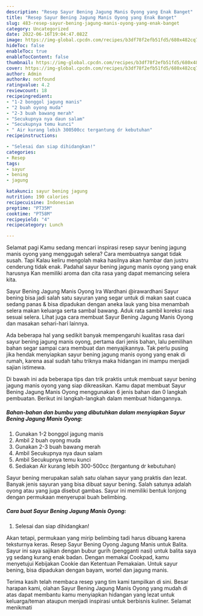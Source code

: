 ```yaml
---
description: "Resep Sayur Bening Jagung Manis Oyong yang Enak Banget"
title: "Resep Sayur Bening Jagung Manis Oyong yang Enak Banget"
slug: 483-resep-sayur-bening-jagung-manis-oyong-yang-enak-banget
category: Uncategorized
date: 2022-06-16T19:04:47.082Z
image: https://img-global.cpcdn.com/recipes/b3df78f2efb51fd5/680x482cq70/sayur-bening-jagung-manis-oyong-foto-resep-utama.jpg
hideToc: false
enableToc: true
enableTocContent: false
thumbnail: https://img-global.cpcdn.com/recipes/b3df78f2efb51fd5/680x482cq70/sayur-bening-jagung-manis-oyong-foto-resep-utama.jpg
cover: https://img-global.cpcdn.com/recipes/b3df78f2efb51fd5/680x482cq70/sayur-bening-jagung-manis-oyong-foto-resep-utama.jpg
author: Admin
authorAv: notfound
ratingvalue: 4.2
reviewcount: 18
recipeingredient:
- "1-2 bonggol jagung manis"
- "2 buah oyong muda"
- "2-3 buah bawang merah"
- "Secukupnya nya daun salam"
- "Secukupnya temu kunci"
- " Air kurang lebih 300500cc tergantung dr kebutuhan"
recipeinstructions:

- "Selesai dan siap dihidangkan!"
categories:
- Resep
tags:
- sayur
- bening
- jagung

katakunci: sayur bening jagung 
nutrition: 190 calories
recipecuisine: Indonesian
preptime: "PT35M"
cooktime: "PT58M"
recipeyield: "4"
recipecategory: Lunch

---
```



Selamat pagi Kamu sedang mencari inspirasi resep sayur bening jagung manis oyong yang menggugah selera? Cara membuatnya sangat tidak susah. Tapi Kalau keliru mengolah maka hasilnya akan hambar dan justru cenderung tidak enak. Padahal sayur bening jagung manis oyong yang enak harusnya Kan memiliki aroma dan cita rasa yang dapat memancing selera kita.


Sayur Bening Jagung Manis Oyong Ira Wardhani @irawardhani Sayur bening bisa jadi salah satu sayuran yang segar untuk di makan saat cuaca sedang panas &amp; bisa dipadukan dengan aneka lauk yang bisa menambah selera makan keluarga serta sambal bawang. Aduk rata sambil koreksi rasa sesuai selera. Lihat juga cara membuat Sayur Bening Jagung Manis Oyong dan masakan sehari-hari lainnya.

Ada beberapa hal yang sedikit banyak mempengaruhi kualitas rasa dari sayur bening jagung manis oyong, pertama dari jenis bahan, lalu pemilihan bahan segar sampai cara membuat dan menyajikannya. Tak perlu pusing jika hendak menyiapkan sayur bening jagung manis oyong yang enak di rumah, karena asal sudah tahu triknya maka hidangan ini mampu menjadi sajian istimewa.


Di bawah ini ada beberapa tips dan trik praktis untuk membuat sayur bening jagung manis oyong yang siap dikreasikan. Kamu dapat membuat Sayur Bening Jagung Manis Oyong menggunakan 6 jenis bahan dan 0 langkah pembuatan. Berikut ini langkah-langkah dalam membuat hidangannya.

<!--inarticleads1-->

##### Bahan-bahan dan bumbu yang dibutuhkan dalam menyiapkan Sayur Bening Jagung Manis Oyong:

1. Gunakan 1-2 bonggol jagung manis
1. Ambil 2 buah oyong muda
1. Gunakan 2-3 buah bawang merah
1. Ambil Secukupnya nya daun salam
1. Ambil Secukupnya temu kunci
1. Sediakan  Air kurang lebih 300-500cc (tergantung dr kebutuhan)


Sayur bening merupakan salah satu olahan sayur yang praktis dan lezat. Banyak jenis sayuran yang bisa dibuat sayur bening. Salah satunya adalah oyong atau yang juga disebut gambas. Sayur ini memiliki bentuk lonjong dengan permukaan menyerupai buah belimbing. 

<!--inarticleads2-->

##### Cara buat Sayur Bening Jagung Manis Oyong:


1. Selesai dan siap dihidangkan!

Akan tetapi, permukaan yang mirip belimbing tadi harus dibuang karena teksturnya keras. Resep Sayur Bening Oyong Jagung Manis untuk Balita. Sayur ini saya sajikan dengan bubur gurih (pengganti nasi) untuk balita saya yg sedang kurang enak badan. Dengan memakai Cookpad, kamu menyetujui Kebijakan Cookie dan Ketentuan Pemakaian. Untuk sayur bening, bisa dipadukan dengan bayam, wortel dan jagung manis. 

Terima kasih telah membaca resep yang tim kami tampilkan di sini. Besar harapan kami, olahan Sayur Bening Jagung Manis Oyong yang mudah di atas dapat membantu kamu menyiapkan hidangan yang lezat untuk keluarga/teman ataupun menjadi inspirasi untuk berbisnis kuliner. Selamat menikmati

